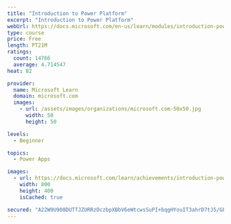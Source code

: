 ```yaml
---
title: "Introduction to Power Platform"
excerpt: "Introduction to Power Platform"
webUrl: https://docs.microsoft.com/en-us/learn/modules/introduction-power-platform/
type: course
price: Free
length: PT21M
ratings:
  count: 14766
  average: 4.714547
heat: 82

provider:
  name: Microsoft Learn
  domain: microsoft.com
  images:
    - url: /assets/images/organizations/microsoft.com-50x50.jpg
      width: 50
      height: 50

levels:
  - Beginner

topics:
  - Power Apps

images:
  - url: https://docs.microsoft.com/learn/achievements/introduction-power-platform-social.png
    width: 800
    height: 400
    isCached: true

secured: "A22W9U908DUTTJZURRzDczbpXBbV6eWtcwsSuPI+bqgHYouIT3ahrD7tJ5/GP84+knfQU/pZYBPHznUlhE5Hf8/PfP5ABB0pzAx2j5HpGcU27OyArJ6sPDNpAeK6BDTi+FUm3ozzBtILiVVtG5LmBLF/2u0hMYO8sJdr1u+07xMJWRuT4V1ac+E80qOsHYb2BPZ9F67vZvBS1Kryli4kA6F0B8VC6ju2JDP0hFEQZXUdpLm0tR0CFe4Ty0fSG4XnBIqTKdypa17PQ2zjOCsx1lBgKhOHJyB7MIt0Px+akGC22c8A4RY71wXUsBZM3zY5W6Q2t8gYuEBIPi2xByllfvByay5cj3NNBYESI4a0RZRLB1B/UJ3F2lhQ5KMqkANErKfc3TBNFBea+7+NURPbFrasejiAoxc41bSqz0jSYYz+vXIr6FkqOtgk6p5Ze7hx;lg7MYYh+elYcPaAzWWpaqA=="
---
```


